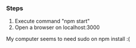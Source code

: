 ### Steps

1. Execute command "npm start"
2. Open a browser on localhost:3000

My computer seems to need sudo on npm install :(